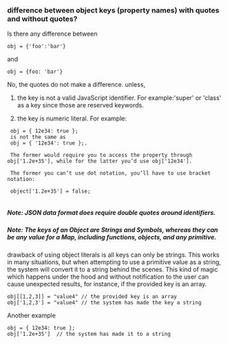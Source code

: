 ### difference between object keys (property names) with quotes and without quotes?

Is there any difference between
```
obj = {'foo':'bar'} 
```
and
```
obj = {foo: 'bar'}
```
No, the quotes do not make a difference. unless, 

1. the key is not a valid JavaScript identifier. For example:'super' or 'class' as a key since those are reserved keywords.

2. the key is numeric literal. For example:
```
 obj = { 12e34: true }; 
 is not the same as 
 obj = { '12e34': true };. 
 
 The former would require you to access the property through obj['1.2e+35'], while for the latter you’d use obj['12e34'].
 
 The former you can’t use dot notation, you’ll have to use bracket notation:
 
 object['1.2e+35'] = false;
 
```

##### Note: JSON data format does require double quotes around identifiers.

##### Note: The keys of an Object are Strings and Symbols, whereas they can be any value for a Map, including functions, objects, and any primitive.

drawback of using object literals is all keys can only be strings. This works in many situations, but when attempting to use a primitive value as a string, the system will convert it to a string behind the scenes. This kind of magic which happens under the hood and without notification to the user can cause unexpected results, for instance, if the provided key is an array.
```
obj[[1,2,3]] = "value4" // the provided key is an array
obj['1,2,3'] = "value4" // the system has made the key a string
```

Another example
```
obj = { 12e34: true }; 
obj['1.2e+35']  // the system has made it to a string
```

